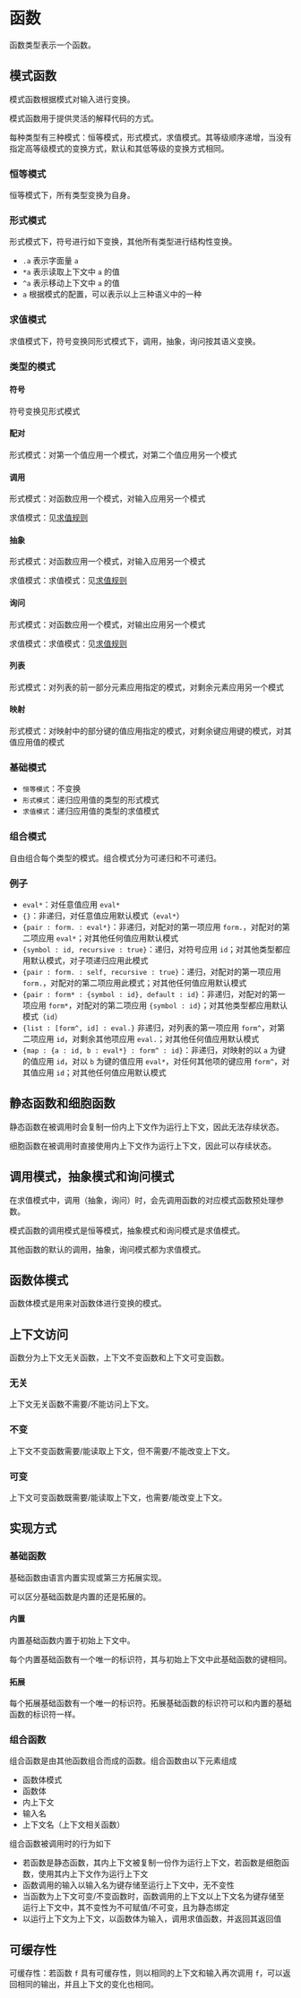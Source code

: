 # 函数

函数类型表示一个函数。

## 模式函数

模式函数根据模式对输入进行变换。

模式函数用于提供灵活的解释代码的方式。

每种类型有三种模式：恒等模式，形式模式，求值模式。其等级顺序递增，当没有指定高等级模式的变换方式，默认和其低等级的变换方式相同。

### 恒等模式

恒等模式下，所有类型变换为自身。

### 形式模式

形式模式下，符号进行如下变换，其他所有类型进行结构性变换。

- `.a` 表示字面量 `a`
- `*a` 表示读取上下文中 `a` 的值
- `^a` 表示移动上下文中 `a` 的值
- `a` 根据模式的配置，可以表示以上三种语义中的一种

### 求值模式

求值模式下，符号变换同形式模式下，调用，抽象，询问按其语义变换。

### 类型的模式

#### 符号

符号变换见形式模式

#### 配对

形式模式：对第一个值应用一个模式，对第二个值应用另一个模式

#### 调用

形式模式：对函数应用一个模式，对输入应用另一个模式

求值模式：见[求值规则](../求值.md)

#### 抽象

形式模式：对函数应用一个模式，对输入应用另一个模式

求值模式：求值模式：见[求值规则](../求值.md)

#### 询问

形式模式：对函数应用一个模式，对输出应用另一个模式

求值模式：求值模式：见[求值规则](../求值.md)

#### 列表

形式模式：对列表的前一部分元素应用指定的模式，对剩余元素应用另一个模式

#### 映射

形式模式：对映射中的部分键的值应用指定的模式，对剩余键应用键的模式，对其值应用值的模式

### 基础模式

- `恒等模式`：不变换
- `形式模式`：递归应用值的类型的形式模式
- `求值模式`：递归应用值的类型的求值模式

### 组合模式

自由组合每个类型的模式。组合模式分为可递归和不可递归。

### 例子

- `eval*`：对任意值应用 `eval*`
- `{}`：非递归，对任意值应用默认模式（`eval*`）
- `{pair : form. : eval*}`：非递归，对配对的第一项应用 `form.`，对配对的第二项应用 `eval*`；对其他任何值应用默认模式
- `{symbol : id, recursive : true}`：递归，对符号应用 `id`；对其他类型都应用默认模式，对子项递归应用此模式
- `{pair : form. : self, recursive : true}`：递归，对配对的第一项应用 `form.`，对配对的第二项应用此模式；对其他任何值应用默认模式
- `{pair : form* : {symbol : id}, default : id}`：非递归，对配对的第一项应用 `form*`，对配对的第二项应用 `{symbol : id}`；对其他类型都应用默认模式（`id`）
- `{list : [form^, id] : eval.}` 非递归，对列表的第一项应用 `form^`，对第二项应用 `id`，对剩余其他项应用 `eval.`；对其他任何值应用默认模式
- `{map : {a : id, b : eval*} : form^ : id}`：非递归，对映射的以 `a` 为键的值应用 `id`，对以 `b` 为键的值应用 `eval*`，对任何其他项的键应用 `form^`，对其值应用 `id`；对其他任何值应用默认模式

## 静态函数和细胞函数

静态函数在被调用时会复制一份内上下文作为运行上下文，因此无法存续状态。

细胞函数在被调用时直接使用内上下文作为运行上下文，因此可以存续状态。

## 调用模式，抽象模式和询问模式

在求值模式中，调用（抽象，询问）时，会先调用函数的对应模式函数预处理参数。

模式函数的调用模式是恒等模式，抽象模式和询问模式是求值模式。

其他函数的默认的调用，抽象，询问模式都为求值模式。

## 函数体模式

函数体模式是用来对函数体进行变换的模式。

## 上下文访问

函数分为上下文无关函数，上下文不变函数和上下文可变函数。

### 无关

上下文无关函数不需要/不能访问上下文。

### 不变

上下文不变函数需要/能读取上下文，但不需要/不能改变上下文。

### 可变

上下文可变函数既需要/能读取上下文，也需要/能改变上下文。

## 实现方式

### 基础函数

基础函数由语言内置实现或第三方拓展实现。

可以区分基础函数是内置的还是拓展的。

#### 内置

内置基础函数内置于初始上下文中。

每个内置基础函数有一个唯一的标识符，其与初始上下文中此基础函数的键相同。

#### 拓展

每个拓展基础函数有一个唯一的标识符。拓展基础函数的标识符可以和内置的基础函数的标识符一样。

### 组合函数

组合函数是由其他函数组合而成的函数。组合函数由以下元素组成

- 函数体模式
- 函数体
- 内上下文
- 输入名
- 上下文名（上下文相关函数）

组合函数被调用时的行为如下

- 若函数是静态函数，其内上下文被复制一份作为运行上下文，若函数是细胞函数，使用其内上下文作为运行上下文
- 函数调用的输入以输入名为键存储至运行上下文中，无不变性
- 当函数为上下文可变/不变函数时，函数调用的上下文以上下文名为键存储至运行上下文中，其不变性为不可赋值/不可变，且为静态绑定
- 以运行上下文为上下文，以函数体为输入，调用求值函数，并返回其返回值

## 可缓存性

可缓存性：若函数 `f` 具有可缓存性，则以相同的上下文和输入再次调用 `f`，可以返回相同的输出，并且上下文的变化也相同。
